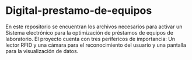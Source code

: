 # Digital-prestamo-de-equipos
En este repositorio se encuentran los archivos necesarios para activar un Sistema electrónico para la optimización de préstamos de equipos de laboratorio. El proyecto cuenta con tres perifericos de importancia: Un lector RFID y una cámara para el reconocimiento del usuario y una pantalla para la visualización de datos.
